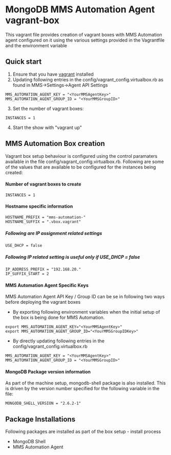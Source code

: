 MongoDB MMS Automation Agent vagrant-box
======================================================

This vagrant file provides creation of vagrant boxes with MMS Automation agent configured
on it using the various settings provided in the Vagrantfile and the environment variable

## Quick start

1. Ensure that you have [vagrant](http://www.vagrantup.com) installed
2. Updating following entries in the config/vagrant_config.virtualbox.rb as found in MMS->Settings->Agent API Settings
```
MMS_AUTOMATION_AGENT_KEY = "<YourMMSAgentKey>"
MMS_AUTOMATION_AGENT_GROUP_ID = "<YourMMSGroupID>"
```
3. Set the number of vagrant boxes:
```
INSTANCES = 1
```
4. Start the show with "vagrant up"

## MMS Automation Box creation 
Vagrant box setup behaviour is configured using the control paramaters available in the file
config/vagrant_config.virtualbox.rb. Following are some of the values that are available 
to be configured for the instances being created:

#### Number of vagrant boxes to create
```
INSTANCES = 1
```

#### Hostname specific information 
```
HOSTNAME_PREFIX = "mms-automation-"
HOSTNAME_SUFFIX = ".vbox.vagrant"
```

##### Following are IP assignment related settings
```
USE_DHCP = false
```

##### Following IP related setting is useful only if USE_DHCP = false
```
IP_ADDRESS_PREFIX = "192.168.20."
IP_SUFFIX_START = 2
```

#### MMS Automation Agent Specific Keys
MMS Automation Agent API Key / Group ID can be se in following two ways before deploying the vagrant boxes
- By exporting following environment variables when the initial setup of the box is being 
done for MMS Automation.
```
export MMS_AUTOMATION_AGENT_KEY="<YourMMSAgentKey>"
export MMS_AUTOMATION_AGENT_GROUP_ID="<YourMMSGroupIDKey>"
```
- By directly updating following entries in the config/vagrant_config.virtualbox.rb
```
MMS_AUTOMATION_AGENT_KEY = "<YourMMSAgentKey>"
MMS_AUTOMATION_AGENT_GROUP_ID = "<YourMMSGroupID>"
```

#### MongoDB Package version information
As part of the machine setup, mongodb-shell package is also installed. This is driven by the version
number specified for the following variable in the file:
```
MONGODB_SHELL_VERSION = "2.6.2-1"
```

## Package Installations
Following packages are installed as part of the box setup - install process
- MongoDB Shell
- MMS Automation Agent
